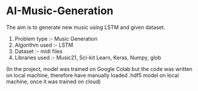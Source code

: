 # AI-Music-Generation

The aim is to generate new music using LSTM and given dataset.

1. Problem type :- Music Generation
2. Algorithm used :- LSTM
3. Dataset :- midi files
4. Libraries used :- Music21, Sci-kit Learn, Keras, Numpy, glob

(In the project, model was trained on Google Colab but the code was written on local machine, therefore have manually loaded .hdf5 model on local machine, once it was trained on cloud)
